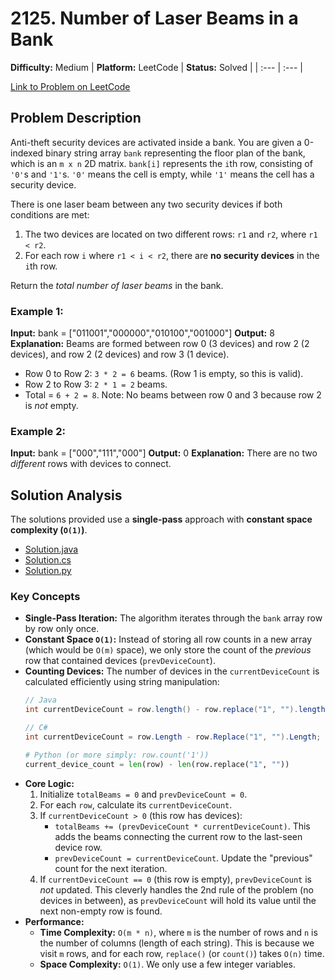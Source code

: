 # 2125. Number of Laser Beams in a Bank

**Difficulty:** Medium
| **Platform:** LeetCode | **Status:** Solved |
| :--- | :--- |

[Link to Problem on LeetCode](https://leetcode.com/problems/number-of-laser-beams-in-a-bank/)

## Problem Description

Anti-theft security devices are activated inside a bank. You are given a 0-indexed binary string array `bank` representing the floor plan of the bank, which is an `m x n` 2D matrix. `bank[i]` represents the `i`th row, consisting of `'0'`s and `'1'`s. `'0'` means the cell is empty, while `'1'` means the cell has a security device.

There is one laser beam between any two security devices if both conditions are met:

1.  The two devices are located on two different rows: `r1` and `r2`, where `r1 < r2`.
2.  For each row `i` where `r1 < i < r2`, there are **no security devices** in the `i`th row.

Return the *total number of laser beams* in the bank.

### Example 1:

**Input:** bank = ["011001","000000","010100","001000"]
**Output:** 8
**Explanation:** Beams are formed between row 0 (3 devices) and row 2 (2 devices), and row 2 (2 devices) and row 3 (1 device).
- Row 0 to Row 2: `3 * 2 = 6` beams. (Row 1 is empty, so this is valid).
- Row 2 to Row 3: `2 * 1 = 2` beams.
- Total = `6 + 2 = 8`.
Note: No beams between row 0 and 3 because row 2 is *not* empty.

### Example 2:

**Input:** bank = ["000","111","000"]
**Output:** 0
**Explanation:** There are no two *different* rows with devices to connect.

## Solution Analysis

The solutions provided use a **single-pass** approach with **constant space complexity (`O(1)`)**.

* [Solution.java](./Solution.java)
* [Solution.cs](./Solution.cs)
* [Solution.py](./Solution.py)

### Key Concepts
* **Single-Pass Iteration:** The algorithm iterates through the `bank` array row by row only once.
* **Constant Space `O(1)`:** Instead of storing all row counts in a new array (which would be `O(m)` space), we only store the count of the *previous* row that contained devices (`prevDeviceCount`).
* **Counting Devices:** The number of devices in the `currentDeviceCount` is calculated efficiently using string manipulation:
    ```java
    // Java
    int currentDeviceCount = row.length() - row.replace("1", "").length();
    ```
    ```csharp
    // C#
    int currentDeviceCount = row.Length - row.Replace("1", "").Length;
    ```
    ```python
    # Python (or more simply: row.count('1'))
    current_device_count = len(row) - len(row.replace("1", ""))
    ```
* **Core Logic:**
    1.  Initialize `totalBeams = 0` and `prevDeviceCount = 0`.
    2.  For each `row`, calculate its `currentDeviceCount`.
    3.  If `currentDeviceCount > 0` (this row has devices):
        * `totalBeams += (prevDeviceCount * currentDeviceCount)`. This adds the beams connecting the current row to the last-seen device row.
        * `prevDeviceCount = currentDeviceCount`. Update the "previous" count for the next iteration.
    4.  If `currentDeviceCount == 0` (this row is empty), `prevDeviceCount` is *not* updated. This cleverly handles the 2nd rule of the problem (no devices in between), as `prevDeviceCount` will hold its value until the next non-empty row is found.
* **Performance:**
    * **Time Complexity:** `O(m * n)`, where `m` is the number of rows and `n` is the number of columns (length of each string). This is because we visit `m` rows, and for each row, `replace()` (or `count()`) takes `O(n)` time.
    * **Space Complexity:** `O(1)`. We only use a few integer variables.